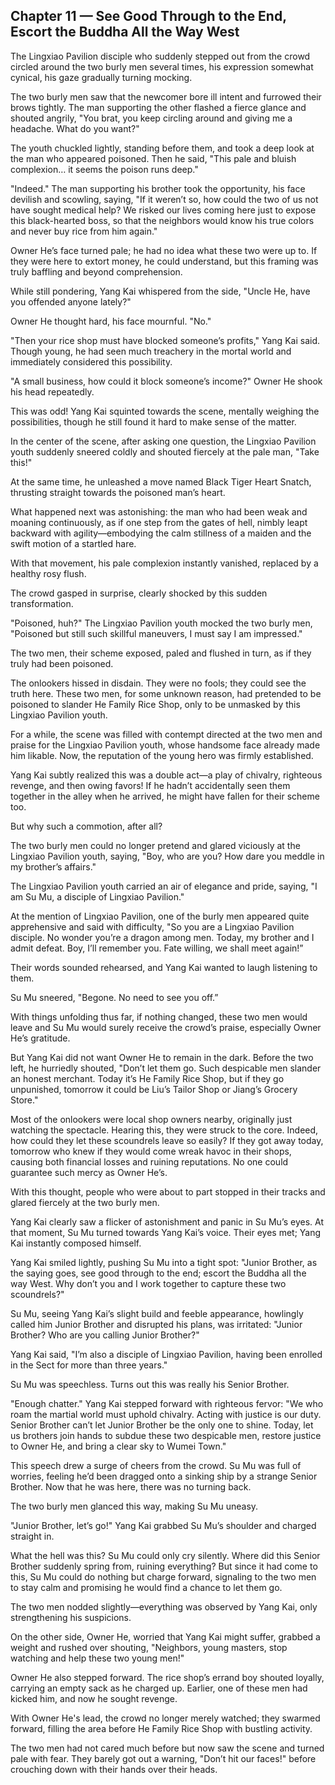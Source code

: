 ## Chapter 11 — See Good Through to the End, Escort the Buddha All the Way West

The Lingxiao Pavilion disciple who suddenly stepped out from the crowd circled around the two burly men several times, his expression somewhat cynical, his gaze gradually turning mocking.

The two burly men saw that the newcomer bore ill intent and furrowed their brows tightly. The man supporting the other flashed a fierce glance and shouted angrily, "You brat, you keep circling around and giving me a headache. What do you want?"

The youth chuckled lightly, standing before them, and took a deep look at the man who appeared poisoned. Then he said, "This pale and bluish complexion… it seems the poison runs deep."

"Indeed." The man supporting his brother took the opportunity, his face devilish and scowling, saying, "If it weren’t so, how could the two of us not have sought medical help? We risked our lives coming here just to expose this black-hearted boss, so that the neighbors would know his true colors and never buy rice from him again."

Owner He’s face turned pale; he had no idea what these two were up to. If they were here to extort money, he could understand, but this framing was truly baffling and beyond comprehension.

While still pondering, Yang Kai whispered from the side, "Uncle He, have you offended anyone lately?"

Owner He thought hard, his face mournful. "No."

"Then your rice shop must have blocked someone’s profits," Yang Kai said. Though young, he had seen much treachery in the mortal world and immediately considered this possibility.

"A small business, how could it block someone’s income?" Owner He shook his head repeatedly.

This was odd! Yang Kai squinted towards the scene, mentally weighing the possibilities, though he still found it hard to make sense of the matter.

In the center of the scene, after asking one question, the Lingxiao Pavilion youth suddenly sneered coldly and shouted fiercely at the pale man, "Take this!"

At the same time, he unleashed a move named Black Tiger Heart Snatch, thrusting straight towards the poisoned man’s heart.

What happened next was astonishing: the man who had been weak and moaning continuously, as if one step from the gates of hell, nimbly leapt backward with agility—embodying the calm stillness of a maiden and the swift motion of a startled hare.

With that movement, his pale complexion instantly vanished, replaced by a healthy rosy flush.

The crowd gasped in surprise, clearly shocked by this sudden transformation.

"Poisoned, huh?" The Lingxiao Pavilion youth mocked the two burly men, "Poisoned but still such skillful maneuvers, I must say I am impressed."

The two men, their scheme exposed, paled and flushed in turn, as if they truly had been poisoned.

The onlookers hissed in disdain. They were no fools; they could see the truth here. These two men, for some unknown reason, had pretended to be poisoned to slander He Family Rice Shop, only to be unmasked by this Lingxiao Pavilion youth.

For a while, the scene was filled with contempt directed at the two men and praise for the Lingxiao Pavilion youth, whose handsome face already made him likable. Now, the reputation of the young hero was firmly established.

Yang Kai subtly realized this was a double act—a play of chivalry, righteous revenge, and then owing favors! If he hadn’t accidentally seen them together in the alley when he arrived, he might have fallen for their scheme too.

But why such a commotion, after all?

The two burly men could no longer pretend and glared viciously at the Lingxiao Pavilion youth, saying, "Boy, who are you? How dare you meddle in my brother’s affairs."

The Lingxiao Pavilion youth carried an air of elegance and pride, saying, "I am Su Mu, a disciple of Lingxiao Pavilion."

At the mention of Lingxiao Pavilion, one of the burly men appeared quite apprehensive and said with difficulty, "So you are a Lingxiao Pavilion disciple. No wonder you’re a dragon among men. Today, my brother and I admit defeat. Boy, I’ll remember you. Fate willing, we shall meet again!”

Their words sounded rehearsed, and Yang Kai wanted to laugh listening to them.

Su Mu sneered, "Begone. No need to see you off.”

With things unfolding thus far, if nothing changed, these two men would leave and Su Mu would surely receive the crowd’s praise, especially Owner He’s gratitude.

But Yang Kai did not want Owner He to remain in the dark. Before the two left, he hurriedly shouted, "Don’t let them go. Such despicable men slander an honest merchant. Today it’s He Family Rice Shop, but if they go unpunished, tomorrow it could be Liu’s Tailor Shop or Jiang’s Grocery Store."

Most of the onlookers were local shop owners nearby, originally just watching the spectacle. Hearing this, they were struck to the core. Indeed, how could they let these scoundrels leave so easily? If they got away today, tomorrow who knew if they would come wreak havoc in their shops, causing both financial losses and ruining reputations. No one could guarantee such mercy as Owner He’s.

With this thought, people who were about to part stopped in their tracks and glared fiercely at the two burly men.

Yang Kai clearly saw a flicker of astonishment and panic in Su Mu’s eyes. At that moment, Su Mu turned towards Yang Kai’s voice. Their eyes met; Yang Kai instantly composed himself.

Yang Kai smiled lightly, pushing Su Mu into a tight spot: "Junior Brother, as the saying goes, see good through to the end; escort the Buddha all the way West. Why don’t you and I work together to capture these two scoundrels?"

Su Mu, seeing Yang Kai’s slight build and feeble appearance, howlingly called him Junior Brother and disrupted his plans, was irritated: "Junior Brother? Who are you calling Junior Brother?"

Yang Kai said, "I’m also a disciple of Lingxiao Pavilion, having been enrolled in the Sect for more than three years."

Su Mu was speechless. Turns out this was really his Senior Brother.

"Enough chatter." Yang Kai stepped forward with righteous fervor: "We who roam the martial world must uphold chivalry. Acting with justice is our duty. Senior Brother can’t let Junior Brother be the only one to shine. Today, let us brothers join hands to subdue these two despicable men, restore justice to Owner He, and bring a clear sky to Wumei Town."

This speech drew a surge of cheers from the crowd. Su Mu was full of worries, feeling he’d been dragged onto a sinking ship by a strange Senior Brother. Now that he was here, there was no turning back.

The two burly men glanced this way, making Su Mu uneasy.

"Junior Brother, let’s go!" Yang Kai grabbed Su Mu’s shoulder and charged straight in.

What the hell was this? Su Mu could only cry silently. Where did this Senior Brother suddenly spring from, ruining everything? But since it had come to this, Su Mu could do nothing but charge forward, signaling to the two men to stay calm and promising he would find a chance to let them go.

The two men nodded slightly—everything was observed by Yang Kai, only strengthening his suspicions.

On the other side, Owner He, worried that Yang Kai might suffer, grabbed a weight and rushed over shouting, "Neighbors, young masters, stop watching and help these two young men!"

Owner He also stepped forward. The rice shop’s errand boy shouted loyally, carrying an empty sack as he charged up. Earlier, one of these men had kicked him, and now he sought revenge.

With Owner He's lead, the crowd no longer merely watched; they swarmed forward, filling the area before He Family Rice Shop with bustling activity.

The two men had not cared much before but now saw the scene and turned pale with fear. They barely got out a warning, "Don’t hit our faces!" before crouching down with their hands over their heads.